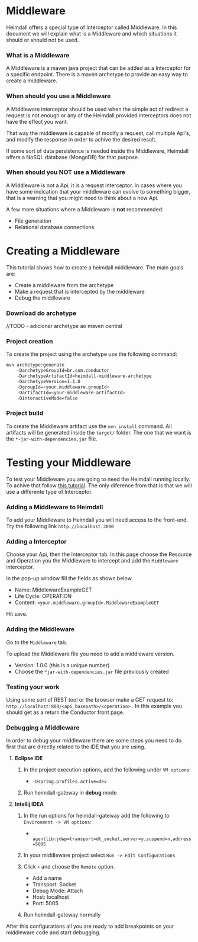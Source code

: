 # Middleware

Heimdall offers a special type of Interceptor called Middleware. In this document we will explain what is a Middleware and which situations it should or should not be used.

### What is a Middleware

A Middleware is a maven java project that can be added as a Interceptor for a specific endpoint. There is a maven archetype to provide an easy way to create a middleware. 

### When should you use a Middleware

A Middleware interceptor should be used when the simple act of redirect a request is not enough or any of the Heimdall provided interceptors does not have the effect you want.

That way the middleware is capable of modify a request, call multiple Api's, and modify the response in order to achive the desired result. 

If some sort of data persistence is needed inside the Middleware, Heimdall offers a NoSQL database (MongoDB) for that purpose.

### When should you NOT use a Middleware

A Middleware is not a Api, it is a request interceptor. In cases where you have some indication that your middleware can evolve to something bigger, that is a warning that you might need to think about a new Api.

A few more situations where a Middleware is **not** recommended:

* File generation
* Relational database connections

# Creating a Middleware

This tutorial shows how to create a heimdall middleware. The main goals are:

* Create a middleware from the archetype
* Make a request that is intercepted by the middleware
* Debug the middleware

### Download do archetype

//TODO - adicionar archetype ao maven central

### Project creation

To create the project using the archetype use the following command:

```bash
mvn archetype:generate
    -DarchetypeGroupId=br.com.conductor
    -DarchetypeArtifactId=heimdall-middleware-archetype
    -DarchetypeVersion=1.1.0
    -DgroupId=<your.middleware.groupId>
    -DartifactId=<your-middleware-artifactId>
    -DinteractiveMode=false
```

### Project build

To create the Middleware artifact use the `mvn install` command. All artifacts will be generated inside the `target/` folder. The one that we want is the `*-jar-with-dependencies.jar` file.

# Testing your Middleware

To test your Middleware you are going to need the Heimdall running locally. To achive that follow [this tutorial](link.to.heimdall.run). The only diference from that is that we will use a differente type of Interceptor.

### Adding a Middleware to Heimdall

To add your Middleware to Heimdall you will need access to the front-end. Try the following link `http://localhost:3000`

### Adding a Interceptor

Choose your Api, then the Interceptor tab. In this page choose the Resource and Operation you the Middleware to intercept and add the `Middleware` interceptor.

In the pop-up window fill the fields as shown below.

* Name: MiddlewareExampleGET
* Life Cycle: OPERATION
* Content: `<your.middleware.groupId>.MiddlewareExampleGET`

Hit save.

### Adding the Middleware

Go to the `Middleware` tab.

To upload the Middleware file you need to add a middleware version. 

* Version: 1.0.0 (this is a unique number)
* Choose the `*jar-with-dependencies.jar` file previously created

### Testing your work

Using some sort of REST tool or the browser make a GET request to:
 `http://localhost:800/<api_basepath>/<operation>` .
In this example you should get as a return the Conductor front page.

### Debugging a Middleware

In order to debug your middleware there are some steps you need to do first that are directly related to the IDE that you are using.
    
1. **Eclipse IDE**
    
    1. In the project execution options, add the following under `VM options`:
        * `-Dspring.profiles.active=dev`
    
    2. Run heimdall-gateway in **debug** mode

2. **Intellij IDEA**

    1. In the run options for heimdall-gateway add the following to `Environment -> VM options`:
        * `-agentlib:jdwp=transport=dt_socket,server=y,suspend=n,address=5005`
    
    2. In your middleware project select `Run -> Edit Configurations`
    
    3. Click `+` and choose the `Remote` option.
        * Add a name
        * Transport: Socket
        * Debug Mode: Attach
        * Host: localhost
        * Port: 5005
    
    4. Run heimdall-gateway normally

After this configurations all you are ready to add breakpoints on your middleware code and start debugging.